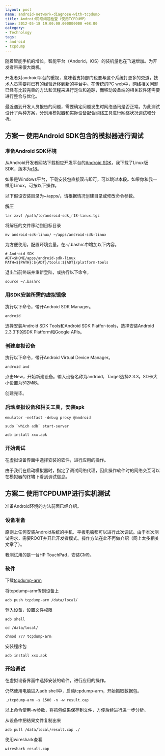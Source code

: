 ```yaml
---
layout: post
name: android-network-diagnose-with-tcpdump
title: Android网络问题检查（使用TCPDUMP）
time: 2012-05-18 19:00:00.000000000 +08:00
category:
- Technology
tags:
- android
- tcpdump
---
```

随着智能手机的增长，智能平台（Andorid，iOS）的装机量也在飞速增加。为开发者带来很大商机。

开发者对android平台的重视，意味着支持部门也要与这个系统打更多的交道，技术人员需要将已有的经验迁移到新的平台中。在传统的PC web中，网络相关问题已经有比较完善的方法和流程来进行定位和追踪，而移动设备端的相关软件还需要进行整合与优化。

最近遇到开发人员报告的问题，需要确定问题发生时网络通讯是否正常。为此测试设计了两种方案，分别用模拟器和实际设备配合网络工具进行网络状况调试和分析。

## 方案一 使用Android SDK包含的模拟器进行调试

### 准备Android SDK环境

从Android开发者网站下载相应开发平台的[Android SDK](http://developer.android.com/sdk/index.html)，我下载了Linux版SDK，版本为[r18](http://dl.google.com/android/android-sdk_r18-linux.tgz)。

如果是Windows平台，下载安装包直接双击即可，可以跳过本段。如果你和我一样用Linux，可按以下操作。

以下假设安装目录为~/apps/，请根据情况创建目录或修改命令参数。

解压

    tar zxvf /path/to/android-sdk_r18-linux.tgz

将解压的文件移动到目标目录

    mv android-sdk-linux/ ~/apps/android-sdk-linux

为方便使用，配置环境变量。在~/.bashrc中增加以下内容。

    # Android SDK
    ADT=$HOME/apps/android-sdk-linux
    PATH=${PATH}:${ADT}/tools:${ADT}/platform-tools

退出当前终端并重新登陆，或执行以下命令。

    source ~/.bashrc


### 用SDK安装所需的虚拟镜像
执行以下命令，带开Android SDK Manager。

    android

选择安装Android SDK Tools和Android SDK Platfor-tools，选择安装Android 2.3.3下的SDK Platform和Google APIs。

### 创建虚拟设备
执行以下命令，带开Android Virtual Device Manager。

    android avd

点击New，开始新建设备。输入设备名称为android，Target选择2.3.3，SD卡大小设置为512MiB。

创建完毕。

### 启动虚拟设备和相关工具，安装apk

    emulator -netfast -debug proxy @android

    sudo `which adb` start-server

    adb install xxx.apk

### 开始调试

在虚拟设备界面中选择安装的软件，进行应用的操作。

由于我们在启动模拟器时，指定了调试网络代理，因此操作软件时的网络交互可以在模拟器的终端下看到调试信息。



## 方案二 使用TCPDUMP进行实机测试

准备Android环境的方法前面已经介绍。

### 设备准备

原则上任何安装Android系统的手机、平板电脑都可以进行此次调试。由于本次测试需求，需要ROOT并开启开发者模式。操作方法在此不再做介绍（网上太多相关文章了）。

我测试用的是一台HP TouchPad，安装CM9。

### 软件

下载[tcpdump-arm](http://www.eecs.umich.edu/~timuralp/tcpdump-arm)

将tcpdump-arm传到设备上

    adb push tcpdump-arm /data/local/

登入设备，设置文件权限

    adb shell

    cd /data/local/

    chmod 777 tcpdump-arm

安装程序包

    adb install xxx.apk

### 开始调试

在虚拟设备界面中选择安装的软件，进行应用的操作。

仍然使用电脑进入adb shell中，启动tcpdump-arm，开始抓取数据包。

    ./tcpdump-arm -s 1500 -n -w result.cap

以上命令使用-w参数，将抓包结果保存到文件，方便后续进行进一步分析。

从设备中把结果文件复制出来

    adb pull /data/local/result.cap ./

使用wireshark查看

    wireshark result.cap
